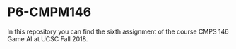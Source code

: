 # P6-CMPM146
In this repository you can find the sixth assignment of the course CMPS 146 Game AI at UCSC Fall 2018.
